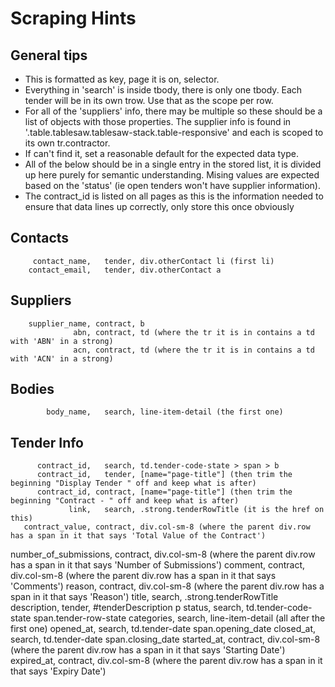 # Scraping Hints

## General tips
- This is formatted as key, page it is on, selector.
- Everything in 'search' is inside tbody, there is only one tbody. Each tender will be in its own trow. Use that as the scope per row.
- For all of the 'suppliers' info, there may be multiple so these should be a list of objects with those properties. The supplier info is found in '.table.tablesaw.tablesaw-stack.table-responsive' and each is scoped to its own tr.contractor.
- If can't find it, set a reasonable default for the expected data type.
- All of the below should be in a single entry in the stored list, it is divided up here purely for semantic understanding. Mising values are expected based on the 'status' (ie open tenders won't have supplier information).
- The contract_id is listed on all pages as this is the information needed to ensure that data lines up correctly, only store this once obviously

## Contacts
         contact_name,   tender, div.otherContact li (first li)
        contact_email,   tender, div.otherContact a

## Suppliers
  	    supplier_name, contract, b
                  abn, contract, td (where the tr it is in contains a td with 'ABN' in a strong)
                  acn, contract, td (where the tr it is in contains a td with 'ACN' in a strong)

## Bodies
			body_name,   search, line-item-detail (the first one)

## Tender Info
      	  contract_id,   search, td.tender-code-state > span > b
      	  contract_id,   tender, [name="page-title"] (then trim the beginning "Display Tender " off and keep what is after)
      	  contract_id, contract, [name="page-title"] (then trim the beginning "Contract - " off and keep what is after)
        		 link,   search, .strong.tenderRowTitle (it is the href on this)
       contract_value, contract, div.col-sm-8 (where the parent div.row has a span in it that says 'Total Value of the Contract')
number_of_submissions, contract, div.col-sm-8 (where the parent div.row has a span in it that says 'Number of Submissions')
              comment, contract, div.col-sm-8 (where the parent div.row has a span in it that says 'Comments')
               reason, contract, div.col-sm-8 (where the parent div.row has a span in it that says 'Reason')
                title,   search, .strong.tenderRowTitle
          description,   tender, #tenderDescription p
               status,   search, td.tender-code-state span.tender-row-state
           categories,   search, line-item-detail (all after the first one)
            opened_at,   search, td.tender-date span.opening_date
            closed_at,   search, td.tender-date span.closing_date
           started_at, contract, div.col-sm-8 (where the parent div.row has a span in it that says 'Starting Date')
           expired_at, contract, div.col-sm-8 (where the parent div.row has a span in it that says 'Expiry Date')